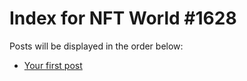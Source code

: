 # Index for NFT World #1628
Posts will be displayed in the order below:

- [Your first post](./001-first.md)

